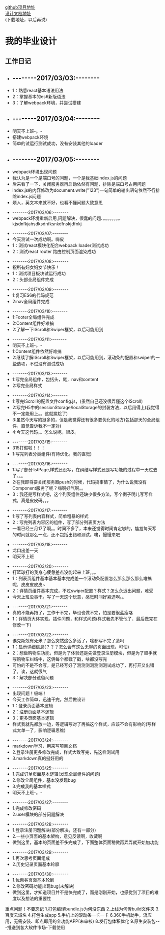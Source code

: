 [github项目地址](https://github.com/YWZFrances/YWZ-Graduation-design)</br>
[设计文档地址](http://yuewenzhe.duapp.com/build/Design-document.html)</br>
(下载地址，以后再说)
<h1>我的毕业设计</h1>
<h2>工作日记</h2>
<ul>
     <li><h2>--------2017/03/03:--------</h2></li>
          <li>1：熟悉react基本语法用法</li>
          <li>2：掌握基本的es6新版语法</li>
          <li>3：了解webpack环境，并尝试搭建</li>
</ul>
<ul>
     <li><h2>--------2017/03/04:--------</h2></li>
          <li>明天不上班-。-</li>
          <li>搭建webpack环境</li>
          <li>简单的试运行测试成功，没有安装其他的loader</li>
</ul>
<ul>
     <li><h2>--------2017/03/05:--------</h2></li>
          <li>webpack环境出现问题</li>
          <li>我认为是一个是端口号的问题，一个是我基础index.js的问题</li>
          <li>后来看了一下，关闭服务器再启动依然有问题，排除是端口号占用问题</li>
          <li>index.js的内容修改为document.write("123")一句简单的输出语句依然不行排除index.js问题</li>
          <li>烦人，英文本来就不好，也看不懂问题大致意思</li>
</ul>
<ul>
     <li>--------2017/03/06:--------</li>
          <li>webpack环境重新启用,问题解决，很蠢的问题、。。。。。。。。kjsdnfkjahsdksdnfksnkdfnskjdfnkj</li>
</ul>
<ul>
     <li>--------2017/03/07:--------</li>
          <li>今天测试一次成功啊。嗨皮</li>
          <li>1：测试react模块化配合webpack loader测试成功</li>
          <li>2：测试react router 路由控制页面渲染成功</li>
</ul>
<ul>
     <li>--------2017/03/08:--------</li>
          <li>祝所有妇女妇女节快乐！</li>
          <li>1：测试项目板块试运行成功</li>
          <li>2：头部全局组件完成</li>
</ul>
<ul>
     <li>--------2017/03/09:--------</li>
          <li>1:复习ES6的代码规范</li>
          <li>2:nav全局组件完成</li>
</ul>
<ul>
     <li>--------2017/03/10:--------</li>
          <li>1:Footer全局组件完成</li>
          <li>2:Content组件好难搞</li>
          <li>2:了解一下IScroll和Swiper框架，以后可能用到</li>
</ul>
<ul>
     <li>--------2017/03/11:--------</li>
          <li>明天不上班-。-</li>
          <li>1:Content组件依然好难搞</li>
          <li>2:继续了解IScroll和Swiper框架，以后可能用到，滚动条的配置和swiper的一些选项，不过没有测试成功</li>
</ul>
<ul>
     <li>--------2017/03/13:--------</li>
          <li>1:写完全局组件，包括头，尾，nav和content</li>
          <li>2:写完全局样式</li>
</ul>
<ul>
     <li>--------2017/03/14:--------</li>
          <li>1:写完IScroll的配置文件config.js，(虽然自己还没很弄懂这个IScroll)</li>
          <li>2:写完H5中的sessionStorage/localStorage的封装方法，以后用得上(我觉得不一定能用上。。这就尴尬了)</li>
          <li>3:虽然今天写的挺多的，但是我觉得还有很多要优化的地方(包括那天的全局组件，直觉告诉我不一定对)</li>
          <li>4:今天这代码。。怎么说呢。很皮。</li>
</ul>
<ul>
     <li>--------2017/03/15:--------</li>
          <li>315打假啦！！！</li>
          <li>1:写完列表分类组件(有待优化。我的直觉)</li>
</ul>
<ul>
     <li>--------2017/03/16:--------</li>
          <li>1:写了部分listPage,样式还没写，在纠结写样式还是写功能的过程中一天过去了。。。</li>
          <li>2:在我即将要关闭服务器push的时候，代码搞事情了，为什么说我没有Component服务了呢？嗨啊好气啊。。</li>
          <li>3：我还是写样式吧，这个列表组件还缺少很多方法，写个例子明儿写写样式，真是皮皮码。。。</li>
</ul>
<ul>
     <li>--------2017/03/17:--------</li>
          <li>1:写了写列表内容样式，简单粗暴的样式</li>
          <li>2：写完列表内容区的组件，写了部分列表页方法</li>
          <li>一看已经三月17了啊。。时间不多了，本来还觉得时间肯定够的，尴尬每天写的时间就那么一点，还不包括出错和测试，唉，慢慢来吧</li>
</ul>
<ul>
     <li>--------2017/03/18:--------</li>
          <li>龙口出差一天</li>
          <li>明天不上班</li>
</ul>
<ul>
     <li>--------2017/03/20:--------</li>
          <li>打篮球打的我身心疲惫差点没能起来上班。。。</li>
          <li>1：列表页组件基本基本基本完成差一个滚动条配置怎么那么那么那么难搞呢，皮皮皮皮皮~</li>
          <li>2：详情页组件基本完成，不过swiper配置？样式？怎么永远出问题，难受</li>
          <li>今天上班没事干。写了一天这个玩意，感觉时间好紧迫啊。。</li>
</ul>
<ul>
     <li>--------2017/03/21:--------</li>
          <li>真的不能再拖了，工作干不完，毕设也做不完，怕是要很蓝瘦咯</li>
          <li>1：详情页大体实现，插件问题，和样式问题(样式我先不管他了，最后做完在修改一下)</li>
</ul>
<ul>
     <li>--------2017/03/22:--------</li>
          <li>诶克斯尅有死米？怎么突然这么多活了，啥都写不完了造吗</li>
          <li>1：显示详细信息(？？？怎么会有这么无聊的页面出现，可怕)</li>
          <li>2：想做购物车功能，但是为了体验还是先做登录注册模块，但是为了顺手就写购物车纠结中，这俩每个都戳了戳，啥都没写完</li>
          <li>可怕的不是不会写，是已经写好了测测测测测测测试成功了，再打开又出错了，诶，这就很气</li>
          <li>3：解决部分遗留问题</li>
</ul>
<ul>
     <li>--------2017/03/23:--------</li>
          <li>出现问题！极端！</li>
          <li>今天工作简单，迅速干完，然后做设计</li>
          <li>1：登录页面基本逻辑</li>
          <li>2：注册页面基本逻辑</li>
          <li>3：更多页面基本逻辑</li>
          <li>样式我就先都放一边，等逻辑写对了再搞这个样式，应该不会有影响的(写样式太单一了，影响逻辑思维)</li>
</ul>
<ul>
     <li>--------2017/03/24:--------</li>
          <li>markdown学习，用来写项目文档</li>
          <li>2.登录注册更多修改完成，样式大致写完，先这样测试用</li>
          <li>3.markdown真的挺好用的</li>
</ul>
<ul>
     <li>--------2017/03/25:--------</li>
          <li>1.完成订单页面基本逻辑(发现全局组件的问题)</li>
          <li>2.修改全局组件，基本没发现bug</li>
          <li>3.完成我的基本样式</li>
          <li>明天不上班-。-</li>
</ul>
<ul>
     <li>--------2017/03/27:--------</li>
          <li>1.完成修改密码</li>
          <li>2.user模块的部分问题解决</li>
</ul>
<ul>
     <li>--------2017/03/28:--------</li>
          <li>1.登录注册问题解决(部分解决，还有一部分)</li>
          <li>2.一些小页面的基本架构，意见反馈啊，收藏啊</li>
          <li>做到这里，基本的页面差不多完成了，下面整体页面稍微再弄弄就开始加功能</li>
</ul>
<ul>
     <li>--------2017/03/29:--------</li>
          <li>1.再次思考页面组成</li>
          <li>2.历史记录页面基本轮廓</li>
</ul>
<ul>
     <li>--------2017/03/30:--------</li>
          <li>1.优惠券页面基本轮廓</li>
          <li>2.修改密码功能出现bug(未解决)</li>
          <li>做到这里，才知道项目并不是快完成了，而是刚刚开始，也感觉到了项目的难度以及想法的重要性</li>
</ul>
<p>
	重点问题！不要忘记
	1.打包编译bundle.js为何没东西
	2.上线为何传build文件夹
	3.百度云域名
	4.打包生成app
	5.手机上的滚动条一卡一卡
	6.360手机助手，流应用，无需安装、即点即用的全功能APP(未审核)
	8.发行包体积优化
	9.原生安装包---推送到各大软件市场-下载使用
<p>